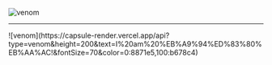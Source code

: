 ![venom](https://capsule-render.vercel.app/api?type=venom&height=200&text=I%20am%20메타몽!&fontSize=70&color=0:8871e5,100:b678c4)

<hr/>
![venom](https://capsule-render.vercel.app/api?type=venom&height=200&text=I%20am%20%EB%A9%94%ED%83%80%EB%AA%AC!&fontSize=70&color=0:8871e5,100:b678c4)

<!--
**SeokHoChoi/SeokHoChoi** is a ✨ _special_ ✨ repository because its `README.md` (this file) appears on your GitHub profile.

Here are some ideas to get you started:

- 🔭 I’m currently working on ...
- 🌱 I’m currently learning ...
- 👯 I’m looking to collaborate on ...
- 🤔 I’m looking for help with ...
- 💬 Ask me about ...
- 📫 How to reach me: ...
- 😄 Pronouns: ...
- ⚡ Fun fact: ...
-->
